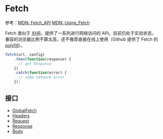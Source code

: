 Fetch
====

参考：[MDN: Fetch_API](https://developer.mozilla.org/en-US/docs/Web/API/Fetch_API)
[MDN: Using_Fetch](https://developer.mozilla.org/en-US/docs/Web/API/Fetch_API/Using_Fetch)

Fetch 类似于 [XHR](./xhr.md)，提供了一系列进行网络访问的 API。目前仍处于实验状态，兼容的浏览器比例不算太高，还不推荐直接在线上使用（Github 提供了 Fetch 的 [polyfill](https://github.com/github/fetch)）。

```js
fetch(url, config)
    .then(function(response) {
      // got Response
    })
    .catch(function(error) {
      // some network error
    });
```

接口
----

+ [GlobalFetch](./global-fetch.md)
+ [Headers](./headers.md)
+ [Request](./request.md)
+ [Response](./response.md)
+ [Body](./body.md)
